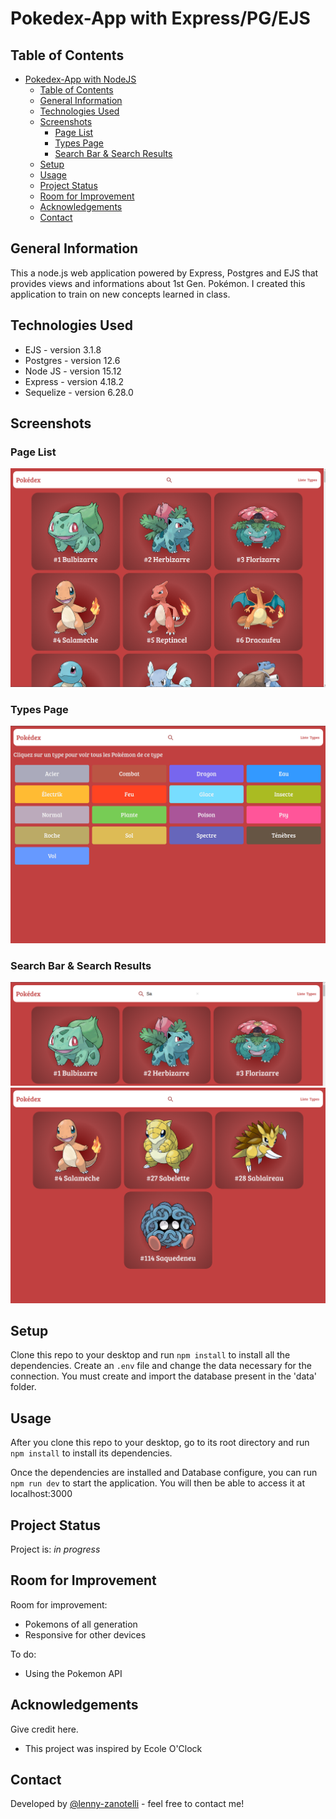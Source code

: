 # Pokedex-App with Express/PG/EJS

## Table of Contents
- [Pokedex-App with NodeJS](#pokedex-app-with-nodejs)
  - [Table of Contents](#table-of-contents)
  - [General Information](#general-information)
  - [Technologies Used](#technologies-used)
  - [Screenshots](#screenshots)
    - [Page List](#page-list)
    - [Types Page](#types-page)
    - [Search Bar \& Search Results](#search-bar--search-results)
  - [Setup](#setup)
  - [Usage](#usage)
  - [Project Status](#project-status)
  - [Room for Improvement](#room-for-improvement)
  - [Acknowledgements](#acknowledgements)
  - [Contact](#contact)



## General Information
  This a node.js web application powered by Express, Postgres and EJS that provides views and informations about 1st Gen. Pokémon.
  I created this application to train on new concepts learned in class.


## Technologies Used
- EJS - version 3.1.8
- Postgres - version 12.6
- Node JS - version 15.12
- Express - version 4.18.2
- Sequelize - version 6.28.0

## Screenshots

### Page List
![Page List](./screenshot/liste_page.png)

### Types Page
![Types Page](./screenshot/types_page.png)

### Search Bar & Search Results
![Search Bar](./screenshot/search_bar.png)
![Search Results](./screenshot/search_results.png)


## Setup
Clone this repo to your desktop and run `npm install` to install all the dependencies.
Create an `.env` file and change the data necessary for the connection.
You must create and import the database present in the 'data' folder. 

## Usage
After you clone this repo to your desktop, go to its root directory and run `npm install` to install its dependencies.

Once the dependencies are installed and Database configure, you can run  `npm run dev` to start the application. You will then be able to access it at localhost:3000

## Project Status
Project is: _in progress_


## Room for Improvement

Room for improvement:
- Pokemons of all generation
- Responsive for other devices

To do:
- Using the Pokemon API


## Acknowledgements
Give credit here.
- This project was inspired by Ecole O'Clock


## Contact
Developed by [@lenny-zanotelli](https://www.linkedin.com/in/lenny-zanotelli/) - feel free to contact me!

